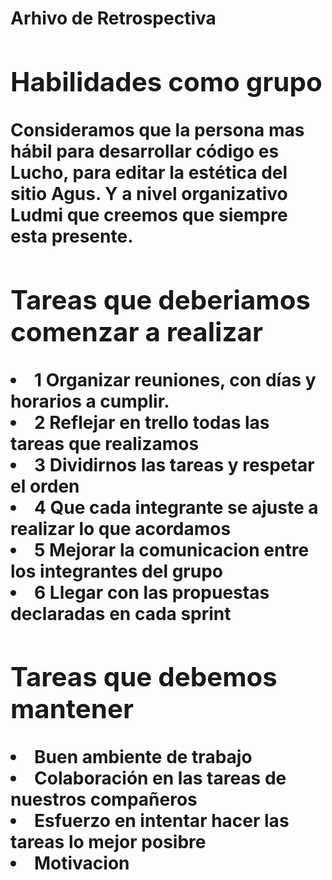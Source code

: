 <h1> Arhivo de Retrospectiva <h1>
  <section>
    <h2>
      Habilidades como grupo
    </h2>
  <p>
    Consideramos que la persona mas hábil para desarrollar <strong>código</strong> es Lucho,
    para editar la <strong>estética</strong> del sitio Agus.
    Y a nivel <strong>organizativo</strong> Ludmi que creemos que siempre esta presente.
  </p>
    </section>
  <section>
    <h2>
      Tareas que deberiamos comenzar a realizar
    </h2>
    <p>
      <li>1 Organizar reuniones, con días y horarios a cumplir.</li>
      <li>2 Reflejar en trello todas las tareas que realizamos</li>
      <li>3 Dividirnos las tareas y respetar el orden</li>
      <li>4 Que cada integrante se ajuste a realizar lo que acordamos</li>
      <li>5 Mejorar la comunicacion entre los integrantes del grupo</li>
      <li>6 Llegar con las propuestas declaradas en cada sprint</li>
    </p>
  </section>
  <section>
    <h2>Tareas que debemos mantener </h2>
  <p>
    <li>Buen ambiente de trabajo</li>
    <li>Colaboración en las tareas de nuestros compañeros</li>
    <li>Esfuerzo en intentar hacer las tareas lo mejor posibre</li>
    <li>Motivacion</li>
  </p>
  </section>



